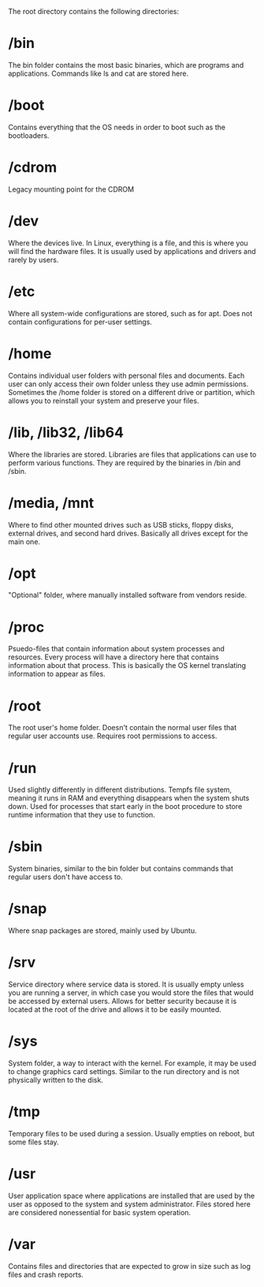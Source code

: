 The root directory contains the following directories:

# /bin
The bin folder contains the most basic binaries, which are programs and applications. Commands like ls and cat are stored here.

# /boot
Contains everything that the OS needs in order to boot such as the bootloaders.

# /cdrom
Legacy mounting point for the CDROM

# /dev
Where the devices live. In Linux, everything is a file, and this is where you will find the hardware files. It is usually used by applications and drivers and rarely by users.

# /etc
Where all system-wide configurations are stored, such as for apt. Does not contain configurations for per-user settings.

# /home
Contains individual user folders with personal files and documents. Each user can only access their own folder unless they use admin permissions. Sometimes the /home folder is stored on a different drive or partition, which allows you to reinstall your system and preserve your files.

# /lib, /lib32, /lib64
Where the libraries are stored. Libraries are files that applications can use to perform various functions. They are required by the binaries in /bin and /sbin.

# /media, /mnt
Where to find other mounted drives such as USB sticks, floppy disks, external drives, and second hard drives. Basically all drives except for the main one.

# /opt
"Optional" folder, where manually installed software from vendors reside.

# /proc
Psuedo-files that contain information about system processes and resources. Every process will have a directory here that contains information about that process. This is basically the OS kernel translating information to appear as files.

# /root
The root user's home folder. Doesn't contain the normal user files that regular user accounts use. Requires root permissions to access.

# /run
Used slightly differently in different distributions. Tempfs file system, meaning it runs in RAM and everything disappears when the system shuts down. Used for processes that start early in the boot procedure to store runtime information that they use to function.

# /sbin
System binaries, similar to the bin folder but contains commands that regular users don't have access to.

# /snap
Where snap packages are stored, mainly used by Ubuntu.

# /srv
Service directory where service data is stored. It is usually empty unless you are running a server, in which case you would store the files that would be accessed by external users. Allows for better security because it is located at the root of the drive and allows it to be easily mounted.

# /sys
System folder, a way to interact with the kernel. For example, it may be used to change graphics card settings. Similar to the run directory and is not physically written to the disk.

# /tmp
Temporary files to be used during a session. Usually empties on reboot, but some files stay.

# /usr
User application space where applications are installed that are used by the user as opposed to the system and system administrator. Files stored here are considered nonessential for basic system operation.

# /var
Contains files and directories that are expected to grow in size such as log files and crash reports.